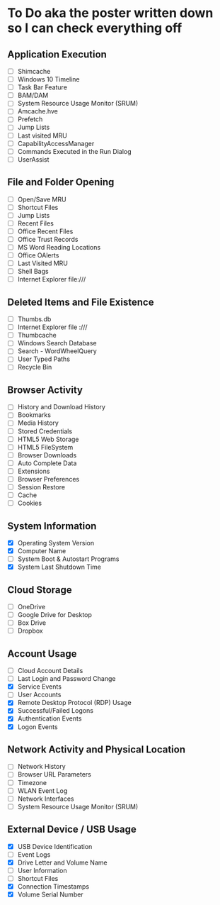 # To Do aka the poster written down so I can check everything off

## Application Execution
- [ ] Shimcache 
- [ ] Windows 10 Timeline 
- [ ] Task Bar Feature 
- [ ] BAM/DAM 
- [ ] System Resource Usage Monitor (SRUM) 
- [ ] Amcache.hve 
- [ ] Prefetch 
- [ ] Jump Lists 
- [ ] Last visited MRU 
- [ ] CapabilityAccessManager 
- [ ] Commands Executed in the Run Dialog 
- [ ] UserAssist 

## File and Folder Opening
- [ ] Open/Save MRU 
- [ ] Shortcut Files 
- [ ] Jump Lists 
- [ ] Recent Files 
- [ ] Office Recent Files 
- [ ] Office Trust Records 
- [ ] MS Word Reading Locations 
- [ ] Office OAlerts 
- [ ] Last Visited MRU 
- [ ] Shell Bags 
- [ ] Internet Explorer file:/// 

## Deleted Items and File Existence
- [ ] Thumbs.db 
- [ ] Internet Explorer file :/// 
- [ ] Thumbcache 
- [ ] Windows Search Database 
- [ ] Search - WordWheelQuery 
- [ ] User Typed Paths 
- [ ] Recycle Bin 

## Browser Activity
- [ ] History and Download History 
- [ ] Bookmarks 
- [ ] Media History 
- [ ] Stored Credentials 
- [ ] HTML5 Web Storage 
- [ ] HTML5 FileSystem 
- [ ] Browser Downloads 
- [ ] Auto Complete Data 
- [ ] Extensions 
- [ ] Browser Preferences 
- [ ] Session Restore 
- [ ] Cache 
- [ ] Cookies 

## System Information
- [x] Operating System Version 
- [x] Computer Name
- [ ] System Boot & Autostart Programs 
- [x] System Last Shutdown Time

## Cloud Storage
- [ ] OneDrive 
- [ ] Google Drive for Desktop 
- [ ] Box Drive 
- [ ] Dropbox 

## Account Usage
- [ ] Cloud Account Details 
- [ ] Last Login and Password Change 
- [x] Service Events 
- [ ] User Accounts 
- [x] Remote Desktop Protocol (RDP) Usage 
- [x] Successful/Failed Logons
- [x] Authentication Events
- [x] Logon Events

## Network Activity and Physical Location
- [ ] Network History 
- [ ] Browser URL Parameters 
- [ ] Timezone 
- [ ] WLAN Event Log 
- [ ] Network Interfaces 
- [ ] System Resource Usage Monitor (SRUM) 

## External Device / USB Usage
- [x] USB Device Identification
- [ ] Event Logs 
- [x] Drive Letter and Volume Name
- [ ] User Information 
- [ ] Shortcut Files 
- [x] Connection Timestamps
- [x] Volume Serial Number